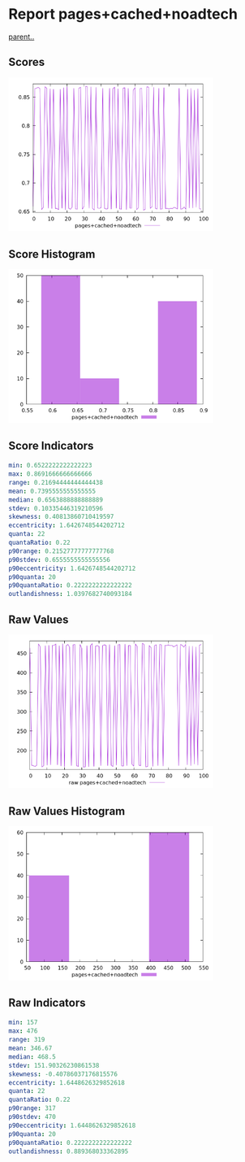 # Report pages+cached+noadtech

[parent..](./..)  


## Scores

![score](./score.png)  

## Score Histogram

![hist](./hist.png)  

## Score Indicators

```yaml
min: 0.6522222222222223
max: 0.8691666666666666
range: 0.21694444444444438
mean: 0.7395555555555555
median: 0.6563888888888889
stdev: 0.10335446319210596
skewness: 0.40813860710419597
eccentricity: 1.6426748544202712
quanta: 22
quantaRatio: 0.22
p90range: 0.21527777777777768
p90stdev: 0.6555555555555556
p90eccentricity: 1.6426748544202712
p90quanta: 20
p90quantaRatio: 0.2222222222222222
outlandishness: 1.0397682740093184

```

## Raw Values

![raw](./raw.png)  

## Raw Values Histogram

![raw hist](./raw_hist.png)  

## Raw Indicators

```yaml
min: 157
max: 476
range: 319
mean: 346.67
median: 468.5
stdev: 151.90326230861538
skewness: -0.40786037176815576
eccentricity: 1.6448626329852618
quanta: 22
quantaRatio: 0.22
p90range: 317
p90stdev: 470
p90eccentricity: 1.6448626329852618
p90quanta: 20
p90quantaRatio: 0.2222222222222222
outlandishness: 0.889368033362895

```

<style>
  img {
    max-width: 80%;
  }
</style>
      
